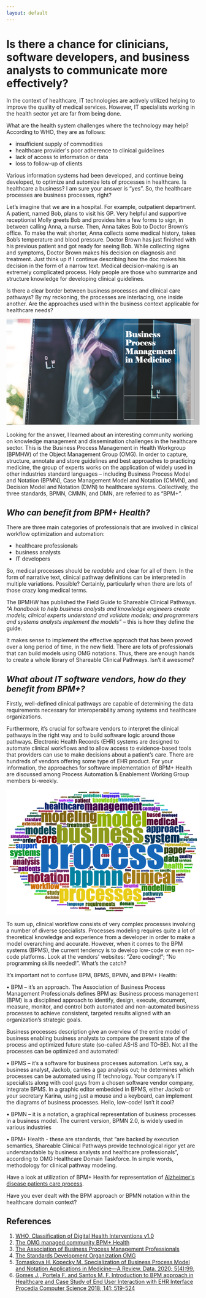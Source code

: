 ```yaml
---
layout: default
---
```

# **Is there a chance for clinicians, software developers, and business analysts to communicate more effectively?** 

In the context of healthcare, IT technologies are actively utilized helping to improve the quality of medical services. However, IT specialists working in the health sector yet are far from being done.

What are the health system challenges where the technology may help? According to WHO, they are as follows: 
*	insufficient supply of commodities
*	healthcare provider's poor adherence to clinical guidelines
*	lack of access to information or data
*	loss to follow-up of clients

Various information systems had been developed, and continue being developed, to optimize and automize lots of processes in healthcare. Is healthcare a business? I am sure your answer is “yes”. So, the healthcare processes are business processes, right? 

Let’s imagine that we are in a hospital. For example, outpatient department. A patient, named Bob, plans to visit his GP. Very helpful and supportive receptionist Molly greets Bob and provides him a few forms to sign, in between calling Anna, a nurse. Then, Anna takes Bob to Doctor Brown’s office. To make the wait shorter, Anna collects some medical history, takes Bob’s temperature and blood pressure. Doctor Brown has just finished with his previous patient and got ready for seeing Bob. While collecting signs and symptoms, Doctor Brown makes his decision on diagnosis and treatment. Just think up if I continue describing how the doc makes his decision in the form of a narrow text. Medical decision-making is an extremely complicated process. Holy people are those who summarize and structure knowledge for developing clinical guidelines. 

Is there a clear border between business processes and clinical care pathways? By my reckoning, the processes are interlacing, one inside another. Are the approaches used within the business context applicable for healthcare needs? 

![BPM in healthcare](bpminmed.png)

Looking for the answer, I learned about an interesting community working on knowledge management and dissemination challenges in the healthcare sector. This is the Business Process Management in Health Workgroup (BPMHW) of the Object Management Group (OMG). In order to capture, structure, annotate and store guidelines and best approaches to practicing medicine, the group of experts works on the application of widely used in other industries standard languages – including Business Process Model and Notation (BPMN), Case Management Model and Notation (CMMN), and Decision Model and Notation (DMN) to healthcare systems. Collectively, the three standards, BPMN, CMMN, and DMN, are referred to as “BPM+”. 

## ***Who can benefit from BPM+ Health?***

There are three main categories of professionals that are involved in clinical workflow optimization and automation: 

*	healthcare professionals
*	business analysts
*	IT developers

So, medical processes should be *readable* and clear for all of them. In the form of narrative text, clinical pathway definitions can be interpreted in multiple variations. Possible? Certainly, particularly when there are lots of those crazy long medical terms. 

The BPMHW has published the Field Guide to Shareable Clinical Pathways. *“A handbook to help business analysts and knowledge engineers create models; clinical experts understand and validate models; and programmers and systems analysts implement the models”* – this is how they define the guide.

It makes sense to implement the effective approach that has been proved over a long period of time, in the new field. There are lots of professionals that can build models using OMG notations. Thus, there are enough hands to create a whole library of Shareable Clinical Pathways. Isn’t it awesome? 

## ***What about IT software vendors, how do they benefit from BPM+?*** 

Firstly, well-defined clinical pathways are capable of determining the data requirements necessary for interoperability among systems and healthcare organizations.

Furthermore, it’s crucial for software vendors to interpret the clinical pathways in the right way and to build software logic around those pathways. Electronic Health Records (EHR) systems are designed to automate clinical workflows and to allow access to evidence-based tools that providers can use to make decisions about a patient’s care. There are hundreds of vendors offering some type of EHR product. For your information, the approaches for software implementation of BPM+ Health are discussed among Process Automation & Enablement Working Group members bi-weekly.

![Word cloud figure based on the analysis of abstracts from systematic review by Tomaskova and Kopecky 2020](wordcloud.png "wordcloud")

To sum up, clinical workflow consists of very complex processes involving a number of diverse specialists. Processes modeling requires quite a lot of theoretical knowledge and experience from a developer in order to make a model overarching and accurate. However, when it comes to the BPM systems (BPMS), the current tendency is to develop low-code or even no-code platforms. Look at the vendors' websites: “Zero coding!”; “No programming skills needed!”.
What’s the catch?

It’s important not to confuse BPM, BPMS, BPMN, and BPM+ Health:
 
•	BPM – it’s an approach. The Association of Business Process Management Professionals defines BPM as:
Business process management (BPM) is a disciplined approach to identify, design, execute, document, measure, monitor, and control both automated and non-automated business processes to achieve consistent, targeted results aligned with an organization’s strategic goals.

Business processes description give an overview of the entire model of business enabling business analysts to compare the present state of the process and optimized future state (so-called AS-IS and TO-BE). Not all the processes can be optimized and automated!


•	BPMS – it’s a software for business processes automation. Let’s say, a business analyst, Jackob, carries a gap analysis out; he determines which processes can be automated using IT technology. Your company’s IT specialists along with cool guys from a chosen software vendor company, integrate BPMS. In a graphic editor embedded in BPMS, either Jackob or your secretary Karina, using just a mouse and a keyboard, can implement the diagrams of business processes. Hello, low-code! Isn’t it cool?

•	BPMN – it is a notation, a graphical representation of business processes in a business model. The current version, BPMN 2.0, is widely used in various industries

•	BPM+ Health - these are standards, that “are backed by execution semantics, Shareable Clinical Pathways provide technological rigor yet are understandable by business analysts and healthcare professionals”, according to OMG Healthcare Domain Taskforce. In simple words, methodology for clinical pathway modeling.

Have a look at utilization of BPM+ Health for representation of	[Alzheimer's disease patients care process](https://www.mdpi.com/2306-5729/5/1/16).


Have you ever dealt with the BPM approach or BPMN notation within the healthcare domain context?

## References
1. [WHO, Classification of Digital Health Interventions v1.0](https://www.who.int/reproductivehealth/publications/mhealth/classification-digital-health-interventions/en/)
2. [The OMG managed community BPM+ Health](https://www.bpm-plus.org/)
3. [The Association of Business Process Management Professionals](https://www.abpmp.org/)
4. [The Standards Development Organization OMG](https://www.omg.org/oceb-2/)
5. [Tomaskova H, Kopecky M. Specialization of Business Process Model and Notation Applications in Medicine—A Review. Data. 2020; 5(4):99.](https://doi.org/10.3390/data5040099)
6. [Gomes J., Portela F. and Santos M. F. Introduction to BPM approach in Healthcare and Case Study of End User Interaction with EHR Interface Procedia Computer Science 2018; 141: 519-524](https://doi.org/10.1016/j.procs.2018.10.132)

